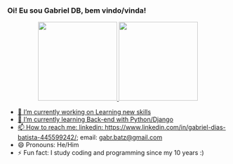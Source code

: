 ### Oi! Eu sou Gabriel DB, bem vindo/vinda!

<div align="center">
  <a href="https://github.com/CoininDev">
  <img height="180em" src="https://github-readme-stats.vercel.app/api?username=CoininDev&show_icons=true&theme=dracula&include_all_commits=true&count_private=true"/>
  <img height="180em" src="https://github-readme-stats.vercel.app/api/top-langs/?username=CoininDev&layout=compact&langs_count=7&theme=dracula"/>
</div>


- 🔭 I’m currently working on Learning new skills
- 🌱 I’m currently learning Back-end with Python/Django
- 📫 How to reach me: 
    linkedin: https://www.linkedin.com/in/gabriel-dias-batista-445599242/;
    email: gabr.batz@gmail.com
- 😄 Pronouns: He/Him
- ⚡ Fun fact: I study coding and programming since my 10 years :)
